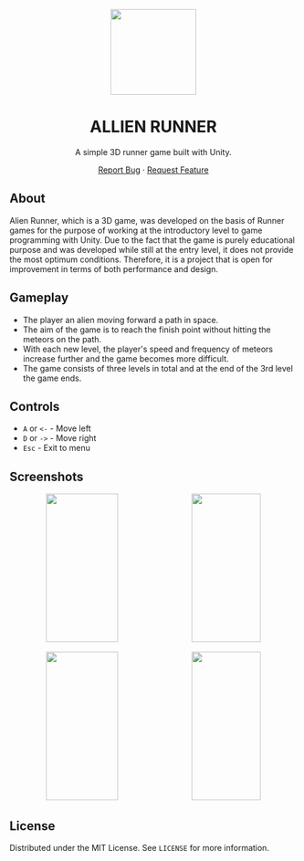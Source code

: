 <p align="center">
  <img width="auto" height="150" src="https://user-images.githubusercontent.com/52351749/125090133-b5588580-e0d7-11eb-8495-f4fad1f78919.png">
</p>

<h1 align="center">ALLIEN RUNNER</h1>

<p align="center">A simple 3D runner game built with Unity.</p>


<p align="center">
  <a href="https://github.com/enessfk/alien-runner/issues">Report Bug</a> · 
  <a href="https://github.com/enessfk/alien-runner/issues">Request Feature</a>
</p>

## About

Alien Runner, which is a 3D game, was developed on the basis of Runner games for the purpose of working at the introductory level to game programming with Unity. 
Due to the fact that the game is purely educational purpose and was developed while still at the entry level, it does not provide the most optimum conditions.
Therefore, it is a project that is open for improvement in terms of both performance and design.

## Gameplay

- The player an alien moving forward a path in space. 
- The aim of the game is to reach the finish point without hitting the meteors on the path.
- With each new level, the player's speed and frequency of meteors increase further and the game becomes more difficult.
- The game consists of three levels in total and at the end of the 3rd level the game ends.

## Controls
- `A` or `<-` - Move left 
- `D` or `->` - Move right
- `Esc` - Exit to menu

## Screenshots

<p align="center">
  <img width="50%" height="260" src="https://user-images.githubusercontent.com/52351749/125126637-0ed6a980-e104-11eb-8c69-e8f79d8ba86c.png">
  <img width="49%" height="260" src="https://user-images.githubusercontent.com/52351749/125126719-2d3ca500-e104-11eb-8119-fc7f6678d532.png">
</p>

<p align="center">
  <img width="50%" height="260" src="https://user-images.githubusercontent.com/52351749/125126730-2f9eff00-e104-11eb-990f-5ed378310938.png">
  <img width="49%" height="260" src="https://user-images.githubusercontent.com/52351749/125126739-3168c280-e104-11eb-8f49-7e6743cda3d5.png">
</p>

## License

Distributed under the MIT License. See `LICENSE` for more information.



